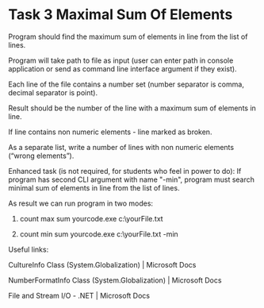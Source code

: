 # Task 3 Maximal Sum Of Elements

Program should find the maximum sum of elements in line from the list of lines.

Program will take path to file as input (user can enter path in console application or send as command line interface argument if they exist).

Each line of the file contains a number set (number separator is comma, decimal separator is point).

Result should be the number of the line with a maximum sum of elements in line.

If line contains non numeric elements - line marked as broken.

As a separate list, write a number of lines with non numeric elements (“wrong elements”).


Enhanced task (is not required, for students who feel in power to do):
If program has second CLI argument with name "-min", program must search minimal sum of elements in line from the list of lines.

As result we can run program in two modes:

1) count max sum
yourcode.exe c:\yourFile.txt

2) count min sum
yourcode.exe c:\yourFile.txt -min


Useful links:

CultureInfo Class (System.Globalization) | Microsoft Docs

NumberFormatInfo Class (System.Globalization) | Microsoft Docs

File and Stream I/O - .NET | Microsoft Docs
